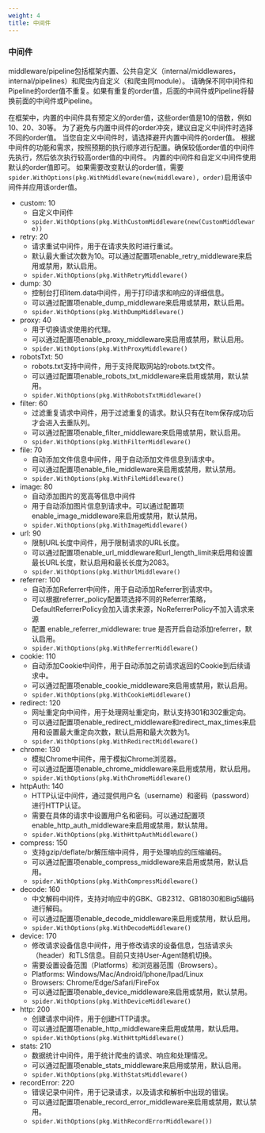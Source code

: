 ```yaml
---
weight: 4
title: 中间件
---
```


### 中间件

middleware/pipeline包括框架内置、公共自定义（internal/middlewares，internal/pipelines）和爬虫内自定义（和爬虫同module）。
请确保不同中间件和Pipeline的order值不重复。如果有重复的order值，后面的中间件或Pipeline将替换前面的中间件或Pipeline。

在框架中，内置的中间件具有预定义的order值，这些order值是10的倍数，例如10、20、30等。
为了避免与内置中间件的order冲突，建议自定义中间件时选择不同的order值。
当您自定义中间件时，请选择避开内置中间件的order值。
根据中间件的功能和需求，按照预期的执行顺序进行配置。确保较低order值的中间件先执行，然后依次执行较高order值的中间件。
内置的中间件和自定义中间件使用默认的order值即可。
如果需要改变默认的order值，需要`spider.WithOptions(pkg.WithMiddleware(new(middleware), order)`启用该中间件并应用该order值。

* custom: 10
    * 自定义中间件
    * `spider.WithOptions(pkg.WithCustomMiddleware(new(CustomMiddleware))`
* retry: 20
    * 请求重试中间件，用于在请求失败时进行重试。
    * 默认最大重试次数为10。可以通过配置项enable_retry_middleware来启用或禁用，默认启用。
    * `spider.WithOptions(pkg.WithRetryMiddleware()`
* dump: 30
    * 控制台打印item.data中间件，用于打印请求和响应的详细信息。
    * 可以通过配置项enable_dump_middleware来启用或禁用，默认启用。
    * `spider.WithOptions(pkg.WithDumpMiddleware()`
* proxy: 40
    * 用于切换请求使用的代理。
    * 可以通过配置项enable_proxy_middleware来启用或禁用，默认启用。
    * `spider.WithOptions(pkg.WithProxyMiddleware()`
* robotsTxt: 50
    * robots.txt支持中间件，用于支持爬取网站的robots.txt文件。
    * 可以通过配置项enable_robots_txt_middleware来启用或禁用，默认禁用。
    * `spider.WithOptions(pkg.WithRobotsTxtMiddleware()`
* filter: 60
    * 过滤重复请求中间件，用于过滤重复的请求。默认只有在Item保存成功后才会进入去重队列。
    * 可以通过配置项enable_filter_middleware来启用或禁用，默认启用。
    * `spider.WithOptions(pkg.WithFilterMiddleware()`
* file: 70
    * 自动添加文件信息中间件，用于自动添加文件信息到请求中。
    * 可以通过配置项enable_file_middleware来启用或禁用，默认禁用。
    * `spider.WithOptions(pkg.WithFileMiddleware()`
* image: 80
    * 自动添加图片的宽高等信息中间件
    * 用于自动添加图片信息到请求中。可以通过配置项enable_image_middleware来启用或禁用，默认禁用。
    * `spider.WithOptions(pkg.WithImageMiddleware()`
* url: 90
    * 限制URL长度中间件，用于限制请求的URL长度。
    * 可以通过配置项enable_url_middleware和url_length_limit来启用和设置最长URL长度，默认启用和最长长度为2083。
    * `spider.WithOptions(pkg.WithUrlMiddleware()`
* referrer: 100
    * 自动添加Referrer中间件，用于自动添加Referrer到请求中。
    * 可以根据referrer_policy配置项选择不同的Referrer策略，DefaultReferrerPolicy会加入请求来源，NoReferrerPolicy不加入请求来源
    * 配置 enable_referrer_middleware: true 是否开启自动添加referrer，默认启用。
    * `spider.WithOptions(pkg.WithReferrerMiddleware()`
* cookie: 110
    * 自动添加Cookie中间件，用于自动添加之前请求返回的Cookie到后续请求中。
    * 可以通过配置项enable_cookie_middleware来启用或禁用，默认启用。
    * `spider.WithOptions(pkg.WithCookieMiddleware()`
* redirect: 120
    * 网址重定向中间件，用于处理网址重定向，默认支持301和302重定向。
    * 可以通过配置项enable_redirect_middleware和redirect_max_times来启用和设置最大重定向次数，默认启用和最大次数为1。
    * `spider.WithOptions(pkg.WithRedirectMiddleware()`
* chrome: 130
    * 模拟Chrome中间件，用于模拟Chrome浏览器。
    * 可以通过配置项enable_chrome_middleware来启用或禁用，默认启用。
    * `spider.WithOptions(pkg.WithChromeMiddleware()`
* httpAuth: 140
    * HTTP认证中间件，通过提供用户名（username）和密码（password）进行HTTP认证。
    * 需要在具体的请求中设置用户名和密码。可以通过配置项enable_http_auth_middleware来启用或禁用，默认禁用。
    * `spider.WithOptions(pkg.WithHttpAuthMiddleware()`
* compress: 150
    * 支持gzip/deflate/br解压缩中间件，用于处理响应的压缩编码。
    * 可以通过配置项enable_compress_middleware来启用或禁用，默认启用。
    * `spider.WithOptions(pkg.WithCompressMiddleware()`
* decode: 160
    * 中文解码中间件，支持对响应中的GBK、GB2312、GB18030和Big5编码进行解码。
    * 可以通过配置项enable_decode_middleware来启用或禁用，默认启用。
    * `spider.WithOptions(pkg.WithDecodeMiddleware()`
* device: 170
    * 修改请求设备信息中间件，用于修改请求的设备信息，包括请求头（header）和TLS信息。目前只支持User-Agent随机切换。
    * 需要设置设备范围（Platforms）和浏览器范围（Browsers）。
    * Platforms: Windows/Mac/Android/Iphone/Ipad/Linux
    * Browsers: Chrome/Edge/Safari/FireFox
    * 可以通过配置项enable_device_middleware来启用或禁用，默认禁用。
    * `spider.WithOptions(pkg.WithDeviceMiddleware()`
* http: 200
    * 创建请求中间件，用于创建HTTP请求。
    * 可以通过配置项enable_http_middleware来启用或禁用，默认启用。
    * `spider.WithOptions(pkg.WithHttpMiddleware()`
* stats: 210
    * 数据统计中间件，用于统计爬虫的请求、响应和处理情况。
    * 可以通过配置项enable_stats_middleware来启用或禁用，默认启用。
    * `spider.WithOptions(pkg.WithStatsMiddleware()`
* recordError: 220
    * 错误记录中间件，用于记录请求，以及请求和解析中出现的错误。
    * 可以通过配置项enable_record_error_middleware来启用或禁用，默认禁用。
    * `spider.WithOptions(pkg.WithRecordErrorMiddleware())`
